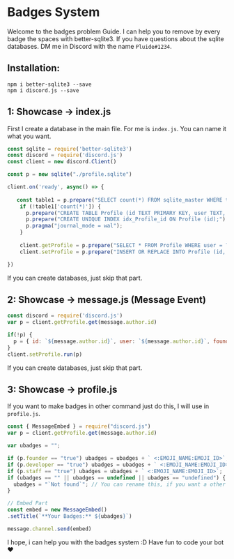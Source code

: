 # Badges System
Welcome to the badges problem Guide.
I can help you to remove by every badge the spaces with better-sqlite3.
If you have questions about the sqlite databases. DM me in Discord with the name `Pluide#1234`.

## Installation:
```
npm i better-sqlite3 --save
npm i discord.js --save
```
## 1: Showcase -> index.js
First I create a database in the main file.
For me is `index.js`. You can name it what you want.
```js
const sqlite = require('better-sqlite3')
const discord = require('discord.js')
const client = new discord.Client()

const p = new sqlite("./profile.sqlite")

client.on('ready', async() => {
   
   const table1 = p.prepare("SELECT count(*) FROM sqlite_master WHERE type='table' AND name = 'Profile';").get();
    if (!table1['count(*)']) {
      p.prepare("CREATE TABLE Profile (id TEXT PRIMARY KEY, user TEXT, founder TEXT, developer TEXT, staff TEXT);").run();
      p.prepare("CREATE UNIQUE INDEX idx_Profile_id ON Profile (id);").run();
      p.pragma("journal_mode = wal");
    }
    
    client.getProfile = p.prepare("SELECT * FROM Profile WHERE user = ?");
    client.setProfile = p.prepare("INSERT OR REPLACE INTO Profile (id, user, founder, developer, staff) VALUES (@id, @founder, @developer, @staff);");

})
```
If you can create databases, just skip that part.
## 2: Showcase -> message.js (Message Event)
```js
const discord = require('discord.js')
var p = client.getProfile.get(message.author.id)

if(!p) {
  p = { id: `${message.author.id}`, user: `${message.author.id}`, founder: `false`, developer: `false`, staff: `false` }
}
client.setProfile.run(p)
```
If you can create databases, just skip that part.
## 3: Showcase -> profile.js
If you want to make badges in other command just do this, I will use in `profile.js`.
```js
const { MessageEmbed } = require("discord.js")
var p = client.getProfile.get(message.author.id)

var ubadges = "";

if (p.founder == "true") ubadges = ubadges + ` <:EMOJI_NAME:EMOJI_ID>`;
if (p.developer == "true") ubadges = ubadges + ` <:EMOJI_NAME:EMOJI_ID>`;
if (p.staff == "true") ubadges = ubadges + ` <:EMOJI_NAME:EMOJI_ID>`;
if (ubadges == "" || ubadges == undefined || ubadges == "undefined") {
  ubadges = "`Not found`"; // You can rename this, if you want a other error if the user doesn't have badges.
}

// Embed Part
const embed = new MessageEmbed()
.setTitle(`**Your Badges:** ${ubadges}`)

message.channel.send(embed)
```
I hope, i can help you with the badges system :D
Have fun to code your bot ❤

